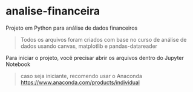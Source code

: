 # analise-financeira
Projeto em Python para análise de dados financeiros

> Todos os arquivos foram criados com base no curso de análise de dados usando canvas, matplotlib e pandas-datareader

Para iniciar o projeto, você precisar abrir os arquivos dentro do Jupyter Notebook

> caso seja iniciante, recomendo usar o Anaconda 
https://www.anaconda.com/products/individual
